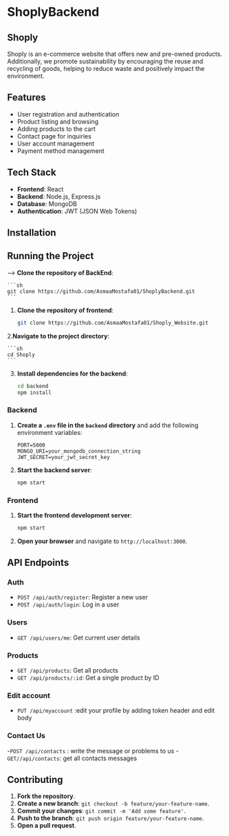 # ShoplyBackend
## Shoply

Shoply is an e-commerce website that offers new and pre-owned products. Additionally, we promote sustainability by encouraging the reuse and recycling of goods, helping to reduce waste and positively impact the environment.

## Features

- User registration and authentication
- Product listing and browsing
- Adding products to the cart
- Contact page for inquiries
- User account management
- Payment method management
## Tech Stack

- **Frontend**: React
- **Backend**: Node.js, Express.js
- **Database**: MongoDB
- **Authentication**: JWT (JSON Web Tokens)
## Installation
## Running the Project
--> **Clone the repository of BackEnd**:

    ```sh
    git clone https://github.com/AsmaaMostafa01/ShoplyBackend.git
    ```
1. **Clone the repository of frontend**:

    ```sh
    git clone https://github.com/AsmaaMostafa01/Shoply_Website.git
    ```
2.**Navigate to the project directory**:

    ```sh
    cd Shoply
    ```
3. **Install dependencies for the backend**:

    ```sh
    cd backend
    npm install
    ```

### Backend

1. **Create a `.env` file in the `backend` directory** and add the following environment variables:

    ```plaintext
    PORT=5000
    MONGO_URI=your_mongodb_connection_string
    JWT_SECRET=your_jwt_secret_key
    ```

2. **Start the backend server**:

    ```sh
    npm start
    ```
### Frontend

1. **Start the frontend development server**:

    ```sh
    npm start
    ```

2. **Open your browser** and navigate to `http://localhost:3000`.

## API Endpoints

### Auth

- `POST /api/auth/register`: Register a new user
- `POST /api/auth/login`: Log in a user

### Users

- `GET /api/users/me`: Get current user details

### Products

- `GET /api/products`: Get all products
- `GET /api/products/:id`: Get a single product by ID
### Edit account
- `PUT /api/myaccount` :edit your profile by adding token header and edit body
### Contact Us
-`POST /api/contacts` : write the message or problems to us
-`GET//api/contacts`: get all contacts messages 
## Contributing

1. **Fork the repository**.
2. **Create a new branch**: `git checkout -b feature/your-feature-name`.
3. **Commit your changes**: `git commit -m 'Add some feature'`.
4. **Push to the branch**: `git push origin feature/your-feature-name`.
5. **Open a pull request**.
